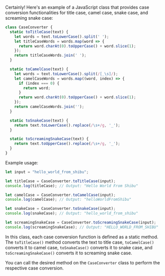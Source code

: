 Certainly! Here's an example of a JavaScript class that provides case conversion functionalities for title case, camel case, snake case, and screaming snake case:

```javascript
class CaseConverter {
  static toTitleCase(text) {
    let words = text.toLowerCase().split(' ');
    let titleCaseWords = words.map(word => {
      return word.charAt(0).toUpperCase() + word.slice(1);
    });
    return titleCaseWords.join(' ');
  }

  static toCamelCase(text) {
    let words = text.toLowerCase().split(/[_\s]/);
    let camelCaseWords = words.map((word, index) => {
      if (index === 0) {
        return word;
      }
      return word.charAt(0).toUpperCase() + word.slice(1);
    });
    return camelCaseWords.join('');
  }

  static toSnakeCase(text) {
    return text.toLowerCase().replace(/\s+/g, '_');
  }

  static toScreamingSnakeCase(text) {
    return text.toUpperCase().replace(/\s+/g, '_');
  }
}
```

Example usage:

```javascript
let input = "hello_world_from_shibu";

let titleCase = CaseConverter.toTitleCase(input);
console.log(titleCase); // Output: "Hello World From Shibu"

let camelCase = CaseConverter.toCamelCase(input);
console.log(camelCase); // Output: "helloWorldFromShibu"

let snakeCase = CaseConverter.toSnakeCase(input);
console.log(snakeCase); // Output: "hello_world_from_shibu"

let screamingSnakeCase = CaseConverter.toScreamingSnakeCase(input);
console.log(screamingSnakeCase); // Output: "HELLO_WORLD_FROM_SHIBU"
```

In this class, each case conversion function is defined as a static method. The `toTitleCase()` method converts the text to title case, `toCamelCase()` converts it to camel case, `toSnakeCase()` converts it to snake case, and `toScreamingSnakeCase()` converts it to screaming snake case.

You can call the desired method on the `CaseConverter` class to perform the respective case conversion.